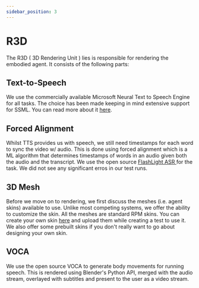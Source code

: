 ```yaml
---
sidebar_position: 3
---
```


# R3D

The R3D ( 3D Rendering Unit ) lies is responsible for rendering the embodied agent. It consists of the following parts:

## Text-to-Speech

We use the commercially available Microsoft Neural Text to Speech Engine for all tasks. The choice has been made keeping in mind extensive support for SSML. You can read more about it [here](https://azure.microsoft.com/en-us/services/cognitive-services/text-to-speech/).

## Forced Alignment

Whilst TTS provides us with speech, we still need timestamps for each word to sync the video w/ audio. This is done using forced alignment which is a ML algorithm that determines timestamps of words in an audio given both the audio and the transcript. We use the open source [FlashLight ASR ](https://github.com/flashlight/flashlight) for the task. We did not see any significant erros in our test runs.

## 3D Mesh

Before we move on to rendering, we first discuss the meshes (i.e. agent skins) available to use. Unlike most competing systems, we offer the ability to customize the skin. All the meshes are standard RPM skins. You can create your own skin [here](https://readyplayer.me/) and upload them while creating a test to use it. We also offer some prebuilt skins if you don't really want to go about designing your own skin.

## VOCA

We use the open source VOCA to generate body movements for running speech. This is rendered using Blender's Python API, merged with the audio stream, overlayed with subtitles and present to the user as a video stream.
